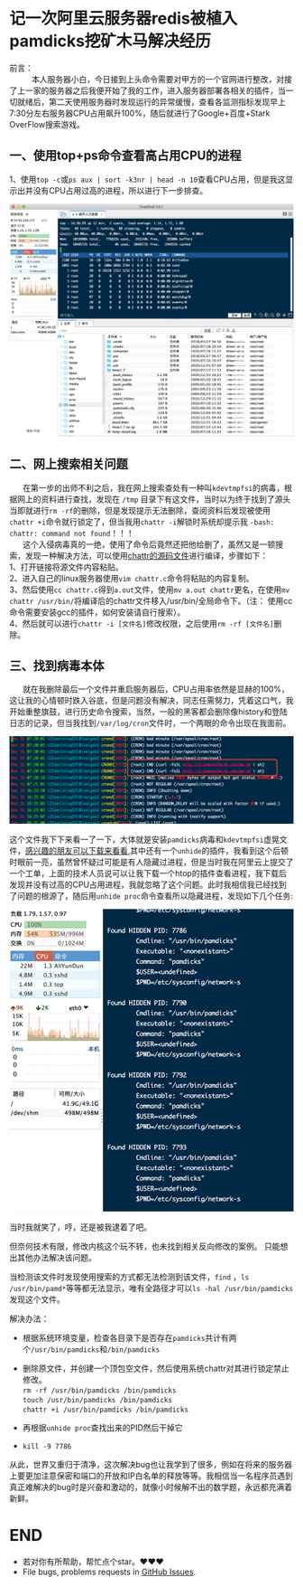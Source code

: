 # 记一次阿里云服务器redis被植入pamdicks挖矿木马解决经历
前言：<br/>&nbsp;&nbsp;&nbsp;&nbsp;&nbsp;&nbsp;&nbsp;&nbsp;&nbsp;
本人服务器小白，今日接到上头命令需要对甲方的一个官网进行整改，对接了上一家的服务器之后我便开始了我的工作，进入服务器部署各相关的插件，当一切就绪后，第二天使用服务器时发现运行的异常缓慢，查看各监测指标发现早上7:30分左右服务器CPU占用飙升100%，随后就进行了Google+百度+Stark OverFlow搜索游戏。
## 一、使用top+ps命令查看高占用CPU的进程
1、使用`top -c`或`ps aux | sort -k3nr | head -n 10`查看CPU占用，但是我这显示出并没有CPU占用过高的进程，所以进行下一步排查。
<p><img src="./image/pamdicks-top.jpeg" alt="image completions"></p>

## 二、网上搜索相关问题
&nbsp;&nbsp;&nbsp;&nbsp;&nbsp;&nbsp;在第一步的出师不利之后，我在网上搜索查处有一种叫`kdevtmpfsi`的病毒，根据网上的资料进行查找，发现在 `/tmp` 目录下有这文件，当时以为终于找到了源头当即就进行`rm -rf`的删除，但是发现提示无法删除，查阅资料后发现被使用`chattr +i`命令就行锁定了，但当我用`chattr -i`解锁时系统却提示我 `-bash: chattr: command not found`！！！<br/>
&nbsp;&nbsp;&nbsp;&nbsp;&nbsp;&nbsp;这个入侵病毒真的一绝，使用了命令后竟然还把他给删了，虽然又是一顿搜索，发现一种解决方法，可以使用[chattr的源码文件](https://github.com/posborne/linux-programming-interface-exercises/blob/master/15-file-attributes/chattr.c)进行编译，步骤如下：<br>
1、打开链接将源文件内容粘贴。<br>
2、进入自己的linux服务器使用`vim chattr.c`命令将粘贴的内容复制。<br>
3、然后使用`cc chattr.c`得到`a.out`文件，使用`mv a.out chattr`更名，在使用`mv chattr /usr/bin/`将编译后的chattr文件移入/usr/bin/全局命令下。（注： 使用cc命令需要安装gcc的插件，如何安装请自行搜索）。<br>
4、然后就可以进行`chattr -i [文件名]`修改权限，之后使用`rm -rf [文件名]`删除。

## 三、找到病毒本体
&nbsp;&nbsp;&nbsp;&nbsp;&nbsp;&nbsp;就在我删除最后一个文件并重启服务器后，CPU占用率依然是显赫的100%，这让我的心情顿时跌入谷底，但是问题没有解决，同志任需努力，凭着这口气，我开始重整旗鼓，进行历史命令搜索，当然，一般的黑客都会删除像history和登陆日志的记录，但当我找到`/var/log/cron`文件时，一个两眼的命令出现在我面前。
<p><img src="./image/pamdicks-1.png" alt="image completions"></p>

这个文件我下下来看一了一下，大体就是安装`pamdicks`病毒和`kdevtmpfsi`虚晃文件，[感兴趣的朋友可以下载来看看](http://d.powreofwish.com/pm.sh),其中还有一个`unhide`的插件，我看到这个后顿时眼前一亮，虽然曾怀疑过可能是有人隐藏过进程，但是当时我在阿里云上提交了一个工单，上面的技术人员说可以让我下载一个htop的插件查看进程，我下载后发现并没有过高的CPU占用进程，我就忽略了这个问题。此时我相信我已经找到了问题的根源了，随后用`unhide proc`命令查看所以隐藏进程，发现如下几个任务:
<p><img src="./image/pamdicks-2.png" alt="image completions"></p>

当时我就笑了，哼，还是被我逮着了吧。

但奈何技术有限，修改内核这个玩不转，也未找到相关反向修改的案例。
只能想出其他办法解决该问题。

当检测该文件时发现使用搜索的方式都无法检测到该文件，`find` ，`ls /usr/bin/pamd*`等等都无法显示，唯有全路径才可以`ls -hal /usr/bin/pamdicks`发现这个文件。

解决办法：

- 根据系统环境变量，检查各目录下是否存在`pamdicks`共计有两个`/usr/bin/pamdicks`和`/bin/pamdicks`

- 删除原文件，并创建一个顶包空文件，然后使用系统chattr对其进行锁定禁止修改。<br>
`rm -rf /usr/bin/pamdicks /bin/pamdicks`<br>
`touch /usr/bin/pamdicks /bin/pamdicks`<br>
`chattr +i /usr/bin/pamdicks /bin/pamdicks`<br>
- 再根据`unhide proc`查找出来的PID然后干掉它
- `kill -9 7786`

从此，世界又重归于清净，这次解决bug也让我学到了很多，例如在将来的服务器上要更加注意保密和端口的开放和IP白名单的释放等等。我相信当一名程序员遇到真正难解决的bug时是兴奋和激动的，就像小时候解不出的数学题，永远都充满着新鲜。

# END
- 若对你有所帮助，帮忙点个star。❤️❤️❤️
- File bugs, problems requests in [GitHub Issues](https://github.com/XiaoTiJun/ExperienceSharing/issues).